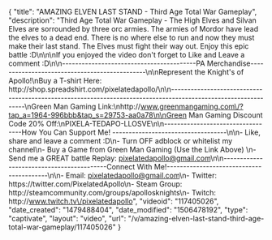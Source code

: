 {
    "title": "AMAZING ELVEN LAST STAND - Third Age Total War Gameplay",
    "description": "Third Age Total War Gameplay - The High Elves and Silvan Elves are sorrounded by three orc armies.  The armies of Mordor have lead the elves to a dead end.  There is no where else to run and now they must make their last stand.  The Elves must fight their way out.  Enjoy this epic battle :D\n\n\nIf you enjoyed the video don't forget to Like and Leave a comment :D\n\n-----------------------------------------PA Merchandise----------------------------------------------\n\nRepresent the Knight's of Apollo!\nBuy a T-shirt Here: http:\/\/shop.spreadshirt.com\/pixelatedapollo\/\n\n---------------------------------------------------------------------------------------------------------------\nGreen Man Gaming Link:\nhttp:\/\/www.greenmangaming.com\/?tap_a=1964-996bbb&tap_s=29753-aa0a78\n\nGreen Man Gaming Discount Code 20% Off:\nPIXELA-TEDAPO-LLOSVE\n\n----------------------------------How You Can Support Me! -----------------------------------\n\n- Like, share and leave a comment :D\n- Turn OFF adblock or whitelist my channel\n- Buy a Game from Green Man Gaming (Use the Link Above) \n- Send me a GREAT battle Replay: pixelatedapollo@gmail.com\n\n------------------------------------------Connect With Me!-----------------------------------------\n\n- Email: pixelatedapollo@gmail.com\n- Twitter: https:\/\/twitter.com\/PixelatedApollo\n- Steam Group:  http:\/\/steamcommunity.com\/groups\/apollosknights\n- Twitch: http:\/\/www.twitch.tv\/pixelatedapollo",
    "videoid": "117405026",
    "date_created": "1479488404",
    "date_modified": "1506478192",
    "type": "captivate",
    "layout": "video",
    "url": "\/v\/amazing-elven-last-stand-third-age-total-war-gameplay\/117405026"
}